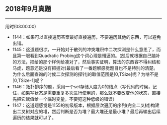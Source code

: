 ## 2018年9月真题

-----

用时(03:00:00)

- 1144：如果可以直接遍历答案最好直接遍历，不要遍历其他的东西，可以避免出错。
- 1145：这道题很凉，一开始对于散列的冲突堆积中二次探测是什么意思了，而且第一眼看到Quadratic Probing这个词心理是懵逼的。(然后就根据自己脑补的方法，把给的那个样例给凑对了，然后事实证明，算法的东西容不得纠结和马虎，题意还是没有把握对)最后看了一番题解感觉题目也不是特别的清楚。为什么后面查询的时候二次探测的探针j的取值范围是[0,TSize]呢？为啥不是[0,TSize-1]呢？
- 1146：拓扑排序的题，采用一个set存储入度为0的结点（写代码的时候，记住，如果写状态是需要重复多次进行使用的，那么就不要改变他的状态，直接先把它赋值给一个临时变量，不要犯这种低级的错误）
- 1147：这道题感觉是1155的初级版本，根据层次遍历的序列(完全二叉树)构建出二叉树对应的堆，然后判断是否为堆？最大堆还是最小堆？最后再输出后续遍历的结果就可以了。
